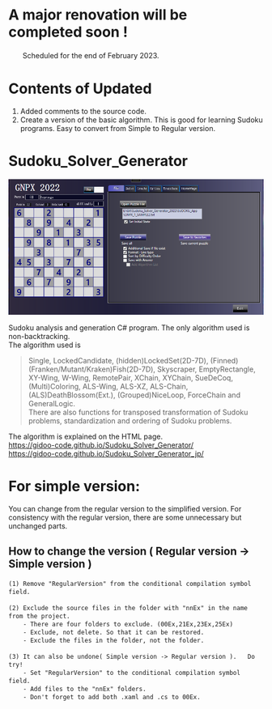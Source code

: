 # A major renovation will be completed soon !
　　Scheduled for the end of February 2023.
  

# Contents of Updated
1) Added comments to the source code.
2) Create a version of the basic algorithm. This is good for learning Sudoku programs.
   Easy to convert from Simple to Regular version.

# Sudoku_Solver_Generator
![GNPX](/images/GNPX_start.png)

Sudoku analysis and generation C# program.
The only algorithm used is non-backtracking.  
The algorithm used is  
>Single, LockedCandidate, (hidden)LockedSet(2D-7D),
  (Finned)(Franken/Mutant/Kraken)Fish(2D-7D),
  Skyscraper, EmptyRectangle, XY-Wing, W-Wing, RemotePair, XChain, XYChain,
  SueDeCoq, (Multi)Coloring,
  ALS-Wing, ALS-XZ, ALS-Chain,
 (ALS)DeathBlossom(Ext.), (Grouped)NiceLoop, ForceChain and GeneralLogic.<br>
There are also functions for transposed transformation of Sudoku problems, standardization and ordering of Sudoku problems.  

The algorithm is explained on the HTML page.  
https://gidoo-code.github.io/Sudoku_Solver_Generator/<br>
https://gidoo-code.github.io/Sudoku_Solver_Generator_jp/



# For simple version:

  You can change from the regular version to the simplified version.
  For consistency with the regular version, there are some unnecessary but unchanged parts.


## How to change the version ( Regular version -> Simple version )

    (1) Remove "RegularVersion" from the conditional compilation symbol field.

    (2) Exclude the source files in the folder with "nnEx" in the name from the project.
        - There are four folders to exclude. (00Ex,21Ex,23Ex,25Ex)
        - Exclude, not delete. So that it can be restored.
        - Exclude the files in the folder, not the folder.

    (3) It can also be undone( Simple version -> Regular version ).   Do try!
        - Set "RegularVersion" to the conditional compilation symbol field.
        - Add files to the "nnEx" folders.
        - Don't forget to add both .xaml and .cs to 00Ex. 
